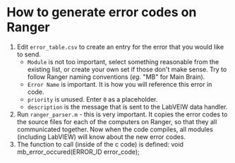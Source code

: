 # How to generate error codes on Ranger

1. Edit `error_table.csv` to create an entry for the error that you would like to send.
    - `Module` is not too important, select something reasonable from the existing list, or create your own set if those don't make sense. Try to follow Ranger naming conventions (_eg._ "MB" for Main Brain).
    - `Error Name` is important. It is how you will reference this error in code.
    - `priority` is unused. Enter `0` as a placeholder.
    - `description` is the message that is sent to the LabVEIW data handler.
2. Run `ranger_parser.m` - this is very important. It copies the error codes to the source files for each of the computers on Ranger, so that they all communicated together. Now when the code compiles, all modules (including LabVIEW) will know about the new error codes.
3. The function to call (inside of the c code) is defined:
        void mb_error_occured(ERROR_ID error_code);  
